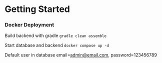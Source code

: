 # Getting Started

### Docker Deployment

Build backend with gradle `gradle clean assemble`

Start database and backend  `docker compose up -d`
  

Default user in database email=admin@email.com, password=123456789
